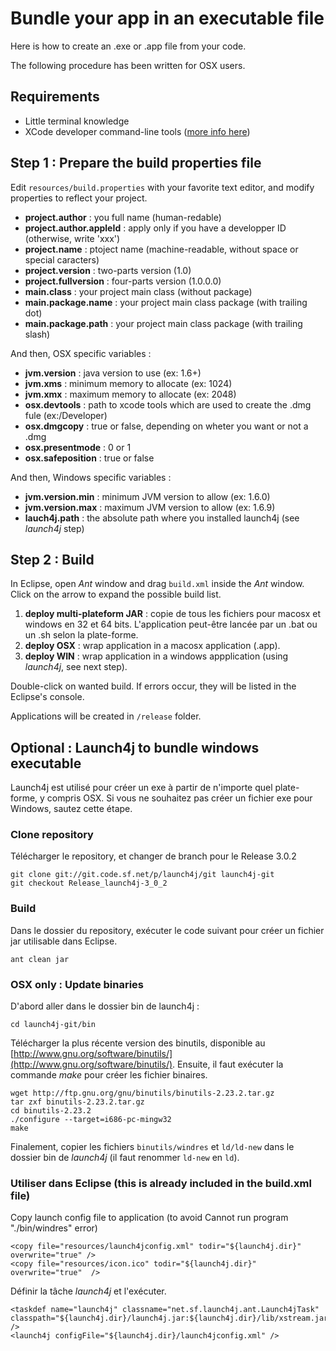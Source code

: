Bundle your app in an executable file
===========================

Here is how to create an .exe or .app file from your code.

The following procedure has been written for OSX users.

## Requirements

- Little terminal knowledge
- XCode developer command-line tools ([more info here](http://osxdaily.com/2012/05/22/install-wget-mac-os-x/))

## Step 1 : Prepare the build properties file

Edit `resources/build.properties` with your favorite text editor, and modify properties to reflect your project.

- **project.author** : you full name (human-redable)
- **project.author.appleId** : apply only if you have a developper ID (otherwise, write 'xxx')
- **project.name** : ptoject name (machine-readable, without space or special caracters)
- **project.version** : two-parts version (1.0)
- **project.fullversion** : four-parts version (1.0.0.0)
- **main.class** : your project main class (without package)
- **main.package.name** : your project main class package (with trailing dot)
- **main.package.path** : your project main class package (with trailing slash)

And then, OSX specific variables :

- **jvm.version** : java version to use (ex: 1.6+)
- **jvm.xms** : minimum memory to allocate (ex: 1024)
- **jvm.xmx** : maximum memory to allocate (ex: 2048)
- **osx.devtools** : path to xcode tools which are used to create the .dmg fule (ex:/Developer)
- **osx.dmgcopy** : true or false, depending on wheter you want or not a .dmg
- **osx.presentmode** : 0 or 1
- **osx.safeposition** : true or false

And then, Windows specific variables :

- **jvm.version.min** : minimum JVM version to allow (ex: 1.6.0)
- **jvm.version.max** : maximum JVM version to allow (ex: 1.6.9)
- **lauch4j.path** : the absolute path where you installed launch4j (see *launch4j* step)


## Step 2 : Build

In Eclipse, open *Ant* window and drag `build.xml` inside the *Ant* window. Click on the arrow to expand the possible build list.

1. **deploy multi-plateform JAR** : copie de tous les fichiers pour macosx et windows en 32 et 64 bits. L'application peut-être lancée par un .bat ou un .sh selon la plate-forme.
2. **deploy OSX** : wrap application in a macosx application (.app).
3. **deploy WIN** : wrap application in a windows appplication (using *launch4j*, see next step).

Double-click on wanted build. If errors occur, they will be listed in the Eclipse's console.

Applications will be created in `/release` folder.


## Optional : Launch4j to bundle windows executable

Launch4j est utilisé pour créer un exe à partir de n'importe quel plate-forme, y compris OSX. Si vous ne souhaitez pas créer un fichier exe pour Windows, sautez cette étape.

### Clone repository

Télécharger le repository, et changer de branch pour le Release 3.0.2

```
git clone git://git.code.sf.net/p/launch4j/git launch4j-git
git checkout Release_launch4j-3_0_2
```

### Build

Dans le dossier du repository, exécuter le code suivant pour créer un fichier jar utilisable dans Eclipse.

```
ant clean jar
```

### OSX only : Update binaries

D'abord aller dans le dossier bin de launch4j :

```
cd launch4j-git/bin
```

Télécharger la plus récente version des binutils, disponible au [http://www.gnu.org/software/binutils/](http://www.gnu.org/software/binutils/). Ensuite, il faut exécuter la commande *make* pour créer les fichier binaires.

```
wget http://ftp.gnu.org/gnu/binutils/binutils-2.23.2.tar.gz
tar zxf binutils-2.23.2.tar.gz
cd binutils-2.23.2
./configure --target=i686-pc-mingw32
make
```

Finalement, copier les fichiers `binutils/windres` et `ld/ld-new` dans le dossier bin de *launch4j* (il faut renommer `ld-new` en `ld`). 

### Utiliser dans Eclipse (this is already included in the build.xml file)

Copy launch config file to application (to avoid Cannot run program "./bin/windres" error) 

```
<copy file="resources/launch4jconfig.xml" todir="${launch4j.dir}" overwrite="true" />
<copy file="resources/icon.ico" todir="${launch4j.dir}" overwrite="true"  />
```

Définir la tâche *launch4j* et l'exécuter.

```
<taskdef name="launch4j" classname="net.sf.launch4j.ant.Launch4jTask" classpath="${launch4j.dir}/launch4j.jar:${launch4j.dir}/lib/xstream.jar" />
<launch4j configFile="${launch4j.dir}/launch4jconfig.xml" />
```


